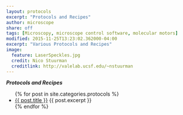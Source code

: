 ```yaml
---
layout: protocols
excerpt: "Protocols and Recipes"
author: microscope
share: off
tags: [Microscopy, microscope control software, molecular motors]
modified: 2015-11-25T13:23:02.362000-04:00
excerpt: "Various Protocols and Recipes"
image:
  feature: LaserSpeckles.jpg
  credit: Nico Stuurman
  creditlink: http://valelab.ucsf.edu/~nstuurman
---
```

***Protocols and Recipes*** 



<ul>
   {% for post in site.categories.protocols %}
   <li>
      <a href="{{ post.url }}">{{ post.title }}</a>
      {{ post.excerpt }}
   </li>
   {% endfor %}
</ul>

